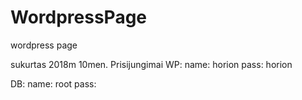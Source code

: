 # WordpressPage
wordpress page


sukurtas 2018m 10men. Prisijungimai 
WP:
name: horion
pass: horion

DB: 
name: root
pass: 
